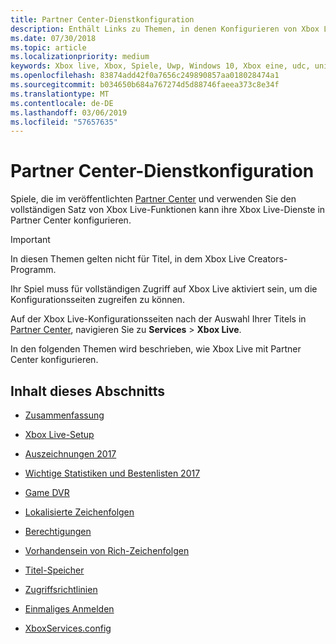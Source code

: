 ```yaml
---
title: Partner Center-Dienstkonfiguration
description: Enthält Links zu Themen, in denen Konfigurieren von Xbox Live-Dienste in Partner Center beschrieben.
ms.date: 07/30/2018
ms.topic: article
ms.localizationpriority: medium
keywords: Xbox live, Xbox, Spiele, Uwp, Windows 10, Xbox eine, udc, universal-Entwicklercenter
ms.openlocfilehash: 83874add42f0a7656c249890857aa018028474a1
ms.sourcegitcommit: b034650b684a767274d5d88746faeea373c8e34f
ms.translationtype: MT
ms.contentlocale: de-DE
ms.lasthandoff: 03/06/2019
ms.locfileid: "57657635"
---
```

# <a name="partner-center-service-configuration"></a>Partner Center-Dienstkonfiguration

Spiele, die im veröffentlichten [Partner Center](https://partner.microsoft.com/dashboard) und verwenden Sie den vollständigen Satz von Xbox Live-Funktionen kann ihre Xbox Live-Dienste in Partner Center konfigurieren.

> [!IMPORTANT]
> In diesen Themen gelten nicht für Titel, in dem Xbox Live Creators-Programm.

Ihr Spiel muss für vollständigen Zugriff auf Xbox Live aktiviert sein, um die Konfigurationsseiten zugreifen zu können.

Auf der Xbox Live-Konfigurationsseiten nach der Auswahl Ihrer Titels in [Partner Center](https://partner.microsoft.com/dashboard), navigieren Sie zu **Services** > **Xbox Live**.


In den folgenden Themen wird beschrieben, wie Xbox Live mit Partner Center konfigurieren.

## <a name="in-this-section"></a>Inhalt dieses Abschnitts

* [Zusammenfassung](dev-center/summary.md)

* [Xbox Live-Setup](dev-center/xbox-live-setup.md)

* [Auszeichnungen 2017](dev-center/achievements-in-udc.md)

* [Wichtige Statistiken und Bestenlisten 2017](dev-center/featured-stats-and-leaderboards.md)

* [Game DVR](dev-center/game-dvr.md)

* [Lokalisierte Zeichenfolgen](dev-center/localized-strings.md)

* [Berechtigungen](dev-center/privileges.md)

* [Vorhandensein von Rich-Zeichenfolgen](dev-center/rich-presence-configuration.md)

* [Titel-Speicher](dev-center/title-storage.md)

* [Zugriffsrichtlinien](dev-center/access-policies-udc.md)

* [Einmaliges Anmelden](dev-center/single-sign-on.md)

* [XboxServices.config](../xboxservices-config.md)